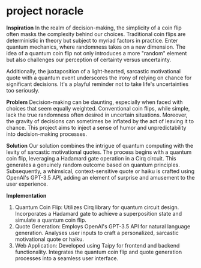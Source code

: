 # project noracle

**Inspiration**
In the realm of decision-making, the simplicity of a coin flip often masks the complexity behind our choices. Traditional coin flips are deterministic in theory but subject to myriad factors in practice. Enter quantum mechanics, where randomness takes on a new dimension. The idea of a quantum coin flip not only introduces a more "random" element but also challenges our perception of certainty versus uncertainty.

Additionally, the juxtaposition of a light-hearted, sarcastic motivational quote with a quantum event underscores the irony of relying on chance for significant decisions. It's a playful reminder not to take life's uncertainties too seriously.

**Problem**
Decision-making can be daunting, especially when faced with choices that seem equally weighted. Conventional coin flips, while simple, lack the true randomness often desired in uncertain situations. Moreover, the gravity of decisions can sometimes be inflated by the act of leaving it to chance. This project aims to inject a sense of humor and unpredictability into decision-making processes.

**Solution**
Our solution combines the intrigue of quantum computing with the levity of sarcastic motivational quotes. The process begins with a quantum coin flip, leveraging a Hadamard gate operation in a Cirq circuit. This generates a genuinely random outcome based on quantum principles. Subsequently, a whimsical, context-sensitive quote or haiku is crafted using OpenAI's GPT-3.5 API, adding an element of surprise and amusement to the user experience.

**Implementation**
1. Quantum Coin Flip:
Utilizes Cirq library for quantum circuit design.
Incorporates a Hadamard gate to achieve a superposition state and simulate a quantum coin flip.
2. Quote Generation:
Employs OpenAI's GPT-3.5 API for natural language generation.
Analyses user inputs to craft a personalized, sarcastic motivational quote or haiku.
3. Web Application:
Developed using Taipy for frontend and backend functionality.
Integrates the quantum coin flip and quote generation processes into a seamless user interface.

